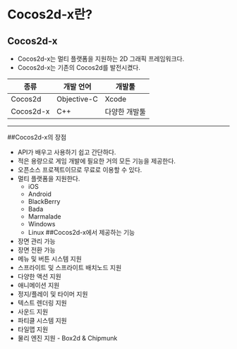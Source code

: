 # Cocos2d-x란?
## Cocos2d-x
- Cocos2d-x는 멀티 플랫폼을 지원하는 2D 그래픽 프레임워크다.
- Cocos2d-x는 기존의 Cocos2d를 발전시켰다.

종류|개발 언어|개발툴
---|---|---
Cocos2d|Objective-C|Xcode
Cocos2d-x|C++|다양한 개발툴
---
##Cocos2d-x의 장점
- API가 배우고 사용하기 쉽고 간단하다.
- 적은 용량으로 게임 개발에 필요한 거의 모든 기능을 제공한다.
- 오픈소스 프로젝트이므로 무료로 이용할 수 있다.
- 멀티 플랫폼을 지원한다.
    - iOS
    - Android
    - BlackBerry
    - Bada
    - Marmalade
    - Windows
    - Linux
##Cocos2d-x에서 제공하는 기능
- 장면 관리 가능
- 장면 전환 가능
- 메뉴 및 버튼 시스템 지원
- 스프라이트 및 스프라이트 배치노드 지원
- 다양한 액션 지원
- 애니메이션 지원
- 정지/플레이 및 타이머 지원
- 텍스트 렌더링 지원
- 사운드 지원
- 파티클 시스템 지원
- 타일맵 지원
- 물리 엔진 지원 - Box2d & Chipmunk
